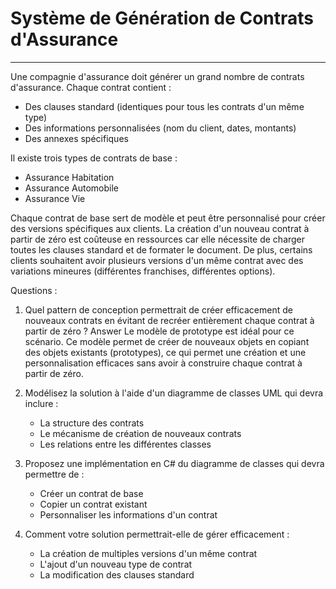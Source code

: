 # Système de Génération de Contrats d'Assurance

---

Une compagnie d'assurance doit générer un grand nombre de contrats d'assurance. Chaque contrat contient :

- Des clauses standard (identiques pour tous les contrats d'un même type)
- Des informations personnalisées (nom du client, dates, montants)
- Des annexes spécifiques

Il existe trois types de contrats de base :

- Assurance Habitation
- Assurance Automobile
- Assurance Vie

Chaque contrat de base sert de modèle et peut être personnalisé pour créer des versions spécifiques aux clients. La création d'un nouveau contrat à partir de zéro est coûteuse en ressources car elle nécessite de charger toutes les clauses standard et de formater le document. De plus, certains clients souhaitent avoir plusieurs versions d'un même contrat avec des variations mineures (différentes franchises, différentes options).

Questions :

1. Quel pattern de conception permettrait de créer efficacement de nouveaux contrats en évitant de recréer entièrement chaque contrat à partir de zéro ?
Answer
Le modèle de prototype est idéal pour ce scénario. Ce modèle permet de créer de nouveaux objets en copiant des objets existants (prototypes), ce qui permet une création et une personnalisation efficaces sans avoir à construire chaque contrat à partir de zéro.

2. Modélisez la solution à l'aide d'un diagramme de classes UML qui devra inclure :

   - La structure des contrats
   - Le mécanisme de création de nouveaux contrats
   - Les relations entre les différentes classes

3. Proposez une implémentation en C# du diagramme de classes qui devra permettre de :

   - Créer un contrat de base
   - Copier un contrat existant
   - Personnaliser les informations d'un contrat

4. Comment votre solution permettrait-elle de gérer efficacement :
   - La création de multiples versions d'un même contrat
   - L'ajout d'un nouveau type de contrat
   - La modification des clauses standard
